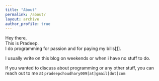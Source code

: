 ```yaml
---
title: "About"
permalink: /about/
layout: archive
author_profile: true
---
```

Hey there,<br/>
This is Pradeep.<br/>
I do programming for passion and for paying my bills[[1](https://prdpx7.github.io/assets/pdf/resume.pdf)].

I usually write on this blog on weekends or when i have no stuff to do.<br/>

If you wanted to discuss about programming or any other stuff,
you can reach out to me at `pradeepchoudhary009[at]gmail[dot]com`
